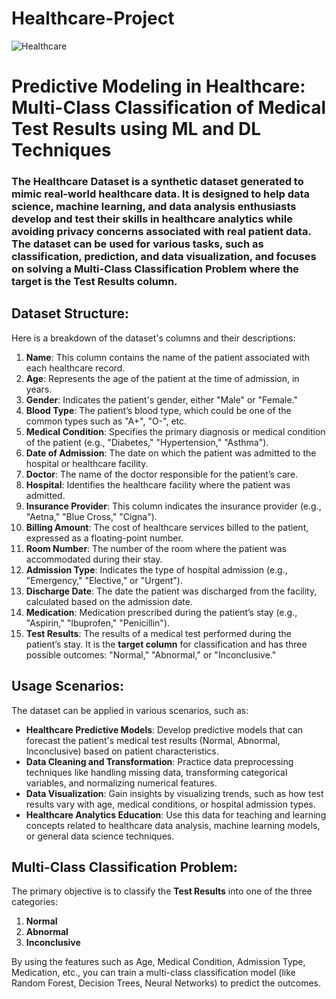 # Healthcare-Project
![Healthcare]([(https://github.com/harshitdokwal/Healthcare-Project/blob/main/Digital-Healthcare-Trends.jpg)](https://github.com/harshitdokwal/Healthcare-Project/blob/main/Digital-Healthcare-Trends.jpg))

# Predictive Modeling in Healthcare: Multi-Class Classification of Medical Test Results using ML and DL Techniques
### The Healthcare Dataset is a synthetic dataset generated to mimic real-world healthcare data. It is designed to help data science, machine learning, and data analysis enthusiasts develop and test their skills in healthcare analytics while avoiding privacy concerns associated with real patient data. The dataset can be used for various tasks, such as classification, prediction, and data visualization, and focuses on solving a Multi-Class Classification Problem where the target is the Test Results column.

## Dataset Structure:

Here is a breakdown of the dataset's columns and their descriptions:

1. **Name**: This column contains the name of the patient associated with each healthcare record.
2. **Age**: Represents the age of the patient at the time of admission, in years.
3. **Gender**: Indicates the patient's gender, either "Male" or "Female."
4. **Blood Type**: The patient’s blood type, which could be one of the common types such as "A+", "O-", etc.
5. **Medical Condition**: Specifies the primary diagnosis or medical condition of the patient (e.g., "Diabetes," "Hypertension," "Asthma").
6. **Date of Admission**: The date on which the patient was admitted to the hospital or healthcare facility.
7. **Doctor**: The name of the doctor responsible for the patient’s care.
8. **Hospital**: Identifies the healthcare facility where the patient was admitted.
9. **Insurance Provider**: This column indicates the insurance provider (e.g., "Aetna," "Blue Cross," "Cigna").
10. **Billing Amount**: The cost of healthcare services billed to the patient, expressed as a floating-point number.
11. **Room Number**: The number of the room where the patient was accommodated during their stay.
12. **Admission Type**: Indicates the type of hospital admission (e.g., "Emergency," "Elective," or "Urgent").
13. **Discharge Date**: The date the patient was discharged from the facility, calculated based on the admission date.
14. **Medication**: Medication prescribed during the patient’s stay (e.g., "Aspirin," "Ibuprofen," "Penicillin").
15. **Test Results**: The results of a medical test performed during the patient’s stay. It is the **target column** for classification and has three possible outcomes: "Normal," "Abnormal," or "Inconclusive."

## Usage Scenarios:

The dataset can be applied in various scenarios, such as:

- **Healthcare Predictive Models**: Develop predictive models that can forecast the patient's medical test results (Normal, Abnormal, Inconclusive) based on patient characteristics.
- **Data Cleaning and Transformation**: Practice data preprocessing techniques like handling missing data, transforming categorical variables, and normalizing numerical features.
- **Data Visualization**: Gain insights by visualizing trends, such as how test results vary with age, medical conditions, or hospital admission types.
- **Healthcare Analytics Education**: Use this data for teaching and learning concepts related to healthcare data analysis, machine learning models, or general data science techniques.

## Multi-Class Classification Problem:

The primary objective is to classify the **Test Results** into one of the three categories:

1. **Normal**
2. **Abnormal**
3. **Inconclusive**

By using the features such as Age, Medical Condition, Admission Type, Medication, etc., you can train a multi-class classification model (like Random Forest, Decision Trees, Neural Networks) to predict the outcomes.

